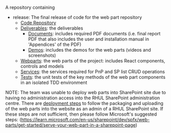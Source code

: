 A repository containing

- release: The final release of code for the web part repository
    - [Code Repository](/release/README.md)
    - [Deliverables](/release/deliverables): the deliverables
        - [Documents](/release/deliverables/Documents/): includes required PDF documents (i.e. final report PDF that also includes the user and installation manual in 'Appendices' of the PDF)
        - [Demos](/release/deliverables/demos/): includes the demos for the web parts (videos and screenshots)
    - [Webparts](/release/src/webparts/): the web parts of the project: includes React components, controls and models
    - [Services](/release/src/services): the services required for PnP and SP list CRUD operations
    - [Tests](/release/src/tests/): the unit tests of the key methods of the web part components in an isolated TDD environment

NOTE: The team was unable to deploy web parts into SharePoint site due to having no administration access into the RHUL SharePoint administration centre. There are [deployment steps](/release/README.md) to follow the packaging and uploading of the web parts into the website as an admin of a RHUL SharePoint site. If these steps are not sufficient, then please follow Microsoft's suggested steps:
(https://learn.microsoft.com/en-us/sharepoint/dev/spfx/web-parts/get-started/serve-your-web-part-in-a-sharepoint-page)